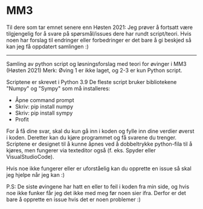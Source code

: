 # MM3

Til dere som tar emnet senere enn Høsten 2021:
Jeg prøver å fortsatt være tilgjengelig for å svare på spørsmål/issues dere har rundt script/teori.
Hvis noen har forslag til endringer eller forbedringer er det bare å gi beskjed så kan jeg få oppdatert samlingen :)

----------------------------------------------------------------------------------------------------

Samling av python script og løsningsforslag med teori for øvinger i MM3 (Høsten 2021)
Merk: Øving 1 er ikke laget, og 2-3 er kun Python script.

Scriptene er skrevet i Python 3.9
De fleste script bruker bibliotekene "Numpy" og "Sympy" som må installeres:
  * Åpne command prompt
  * Skriv: pip install numpy
  * Skriv: pip install sympy
  * Profit
 
For å få dine svar, skal du kun gå inn i koden og fylle inn dine verdier øverst i koden. Deretter kan du kjøre programmet og få svarene du trenger.
Scriptene er designet til å kunne åpnes ved å dobbeltrykke python-fila til å kjøres, men fungerer via texteditor også (f. eks. Spyder eller VisualStudioCode).

Hvis noe ikke fungerer eller er uforståelig kan du opprette en issue så skal jeg hjelpe når jeg kan :)

P.S: De siste øvingene har hatt en eller to feil i koden fra min side, og hvis noe ikke funker får jeg det ikke med meg før noen sier ifra. Derfor er det bare å opprette en issue hvis det er noen problemer :)
